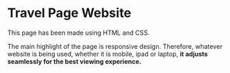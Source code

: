 # Travel Page Website
This page has been made using HTML and CSS.

The main highlight of the page is responsive design. Therefore, whatever website is being used, whether it is mobile, ipad or laptop, **it adjusts seamlessly for the best viewing experience.**
